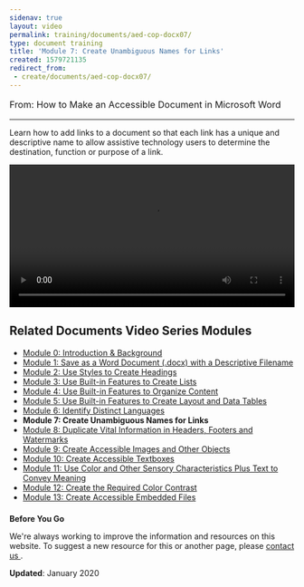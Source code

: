 ```yaml
---
sidenav: true
layout: video
permalink: training/documents/aed-cop-docx07/
type: document training
title: 'Module 7: Create Unambiguous Names for Links'
created: 1579721135
redirect_from:
 - create/documents/aed-cop-docx07/
---
```


[comment]: <> (# Module 7: Create Unambiguous Names for Links)

<p style="font-size:115%">
  From: How to Make an Accessible Document in Microsoft Word
</p>

* * *

Learn how to add links to a document so that each link has a unique and descriptive name to allow assistive technology users to determine the destination, function or purpose of a link.

<video controls="controls" data-vscid="3qesx4ovd" style="width:100%"><source src="https://assets.section508.gov/files/aed-cop-docx-m07.mp4" type="video/mp4" /></video>

## Related Documents Video Series Modules

  * [Module 0: Introduction & Background][1]
  * [Module 1: Save as a Word Document (.docx) with a Descriptive Filename][2]
  * [Module 2: Use Styles to Create Headings][3]
  * [Module 3: Use Built-in Features to Create Lists][4]
  * [Module 4: Use Built-in Features to Organize Content][5]
  * [Module 5: Use Built-in Features to Create Layout and Data Tables][6]
  * [Module 6: Identify Distinct Languages][7]
  * **Module 7: Create Unambiguous Names for Links**
  * [Module 8: Duplicate Vital Information in Headers, Footers and Watermarks][8]
  * [Module 9: Create Accessible Images and Other Objects][9]
  * [Module 10: Create Accessible Textboxes][10]
  * [Module 11: Use Color and Other Sensory Characteristics Plus Text to Convey Meaning][11]
  * [Module 12: Create the Required Color Contrast][12]
  * [Module 13: Create Accessible Embedded Files][13]

<div class="border-base radius-lg border-1px" style="margin-top: 1.5em;">
<div class="padding-1">
<p class="text-large"><strong>Before You Go</strong></p>
<p>We're always working to improve the information and resources on this website. To suggest a new resource for this or another page, please <a href="mailto:section.508@gsa.gov">contact us
</a>.</p>
</div>
</div>

**Updated**: January 2020

 [1]: {{site.baseurl}}/training/documents/aed-cop-docx00
 [2]: {{site.baseurl}}/training/documents/aed-cop-docx01
 [3]: {{site.baseurl}}/training/documents/aed-cop-docx02
 [4]: {{site.baseurl}}/training/documents/aed-cop-docx03
 [5]: {{site.baseurl}}/training/documents/aed-cop-docx04
 [6]: {{site.baseurl}}/training/documents/aed-cop-docx05
 [7]: {{site.baseurl}}/training/documents/aed-cop-docx06
 [8]: {{site.baseurl}}/training/documents/aed-cop-docx08
 [9]: {{site.baseurl}}/training/documents/aed-cop-docx09
 [10]: {{site.baseurl}}/training/documents/aed-cop-docx10
 [11]: {{site.baseurl}}/training/documents/aed-cop-docx11
 [12]: {{site.baseurl}}/training/documents/aed-cop-docx12
 [13]: {{site.baseurl}}/training/documents/aed-cop-docx13